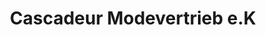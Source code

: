 ---
title: "Cascadeur Modevertrieb e.K"
url: /mannheim/cascadeur-modevertrieb-e-k/
shop: Kleidung
---